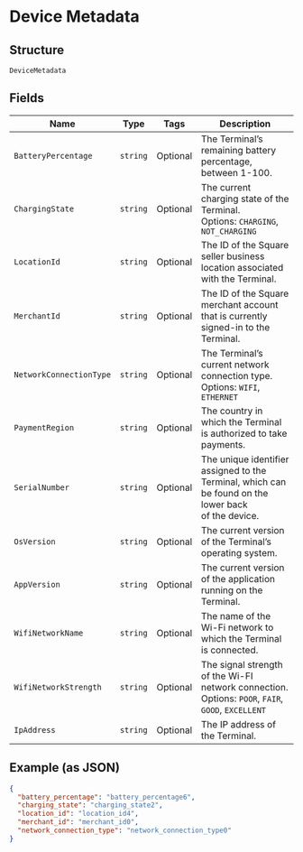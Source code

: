 
# Device Metadata

## Structure

`DeviceMetadata`

## Fields

| Name | Type | Tags | Description |
|  --- | --- | --- | --- |
| `BatteryPercentage` | `string` | Optional | The Terminal’s remaining battery percentage, between 1-100. |
| `ChargingState` | `string` | Optional | The current charging state of the Terminal.<br>Options: `CHARGING`, `NOT_CHARGING` |
| `LocationId` | `string` | Optional | The ID of the Square seller business location associated with the Terminal. |
| `MerchantId` | `string` | Optional | The ID of the Square merchant account that is currently signed-in to the Terminal. |
| `NetworkConnectionType` | `string` | Optional | The Terminal’s current network connection type.<br>Options: `WIFI`, `ETHERNET` |
| `PaymentRegion` | `string` | Optional | The country in which the Terminal is authorized to take payments. |
| `SerialNumber` | `string` | Optional | The unique identifier assigned to the Terminal, which can be found on the lower back<br>of the device. |
| `OsVersion` | `string` | Optional | The current version of the Terminal’s operating system. |
| `AppVersion` | `string` | Optional | The current version of the application running on the Terminal. |
| `WifiNetworkName` | `string` | Optional | The name of the Wi-Fi network to which the Terminal is connected. |
| `WifiNetworkStrength` | `string` | Optional | The signal strength of the Wi-FI network connection.<br>Options: `POOR`, `FAIR`, `GOOD`, `EXCELLENT` |
| `IpAddress` | `string` | Optional | The IP address of the Terminal. |

## Example (as JSON)

```json
{
  "battery_percentage": "battery_percentage6",
  "charging_state": "charging_state2",
  "location_id": "location_id4",
  "merchant_id": "merchant_id0",
  "network_connection_type": "network_connection_type0"
}
```

